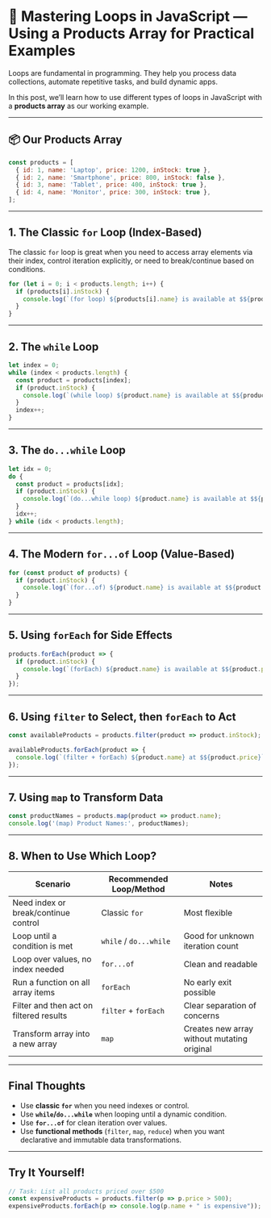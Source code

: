 
# 🔁 Mastering Loops in JavaScript — Using a Products Array for Practical Examples

Loops are fundamental in programming. They help you process data collections, automate repetitive tasks, and build dynamic apps.

In this post, we’ll learn how to use different types of loops in JavaScript with a **products array** as our working example.

---

## 📦 Our Products Array

```js
const products = [
  { id: 1, name: 'Laptop', price: 1200, inStock: true },
  { id: 2, name: 'Smartphone', price: 800, inStock: false },
  { id: 3, name: 'Tablet', price: 400, inStock: true },
  { id: 4, name: 'Monitor', price: 300, inStock: true },
];
```

---

## 1. The Classic `for` Loop (Index-Based)

The classic `for` loop is great when you need to access array elements via their index, control iteration explicitly, or need to break/continue based on conditions.

```js
for (let i = 0; i < products.length; i++) {
  if (products[i].inStock) {
    console.log(`(for loop) ${products[i].name} is available at $${products[i].price}`);
  }
}
```

---

## 2. The `while` Loop

```js
let index = 0;
while (index < products.length) {
  const product = products[index];
  if (product.inStock) {
    console.log(`(while loop) ${product.name} is available at $${product.price}`);
  }
  index++;
}
```

---

## 3. The `do...while` Loop

```js
let idx = 0;
do {
  const product = products[idx];
  if (product.inStock) {
    console.log(`(do...while loop) ${product.name} is available at $${product.price}`);
  }
  idx++;
} while (idx < products.length);
```

---

## 4. The Modern `for...of` Loop (Value-Based)

```js
for (const product of products) {
  if (product.inStock) {
    console.log(`(for...of) ${product.name} is available at $${product.price}`);
  }
}
```

---

## 5. Using `forEach` for Side Effects

```js
products.forEach(product => {
  if (product.inStock) {
    console.log(`(forEach) ${product.name} is available at $${product.price}`);
  }
});
```

---

## 6. Using `filter` to Select, then `forEach` to Act

```js
const availableProducts = products.filter(product => product.inStock);

availableProducts.forEach(product => {
  console.log(`(filter + forEach) ${product.name} at $${product.price}`);
});
```

---

## 7. Using `map` to Transform Data

```js
const productNames = products.map(product => product.name);
console.log('(map) Product Names:', productNames);
```

---

## 8. When to Use Which Loop?

| Scenario                                  | Recommended Loop/Method          | Notes                                         |
|-------------------------------------------|----------------------------------|-----------------------------------------------|
| Need index or break/continue control      | Classic `for`                   | Most flexible                                 |
| Loop until a condition is met             | `while` / `do...while`          | Good for unknown iteration count              |
| Loop over values, no index needed         | `for...of`                      | Clean and readable                            |
| Run a function on all array items         | `forEach`                       | No early exit possible                         |
| Filter and then act on filtered results   | `filter` + `forEach`            | Clear separation of concerns                   |
| Transform array into a new array          | `map`                           | Creates new array without mutating original   |

---

## Final Thoughts

- Use **classic `for`** when you need indexes or control.
- Use **`while`/`do...while`** when looping until a dynamic condition.
- Use **`for...of`** for clean iteration over values.
- Use **functional methods** (`filter`, `map`, `reduce`) when you want declarative and immutable data transformations.

---

## Try It Yourself!

```js
// Task: List all products priced over $500
const expensiveProducts = products.filter(p => p.price > 500);
expensiveProducts.forEach(p => console.log(p.name + " is expensive"));
```
